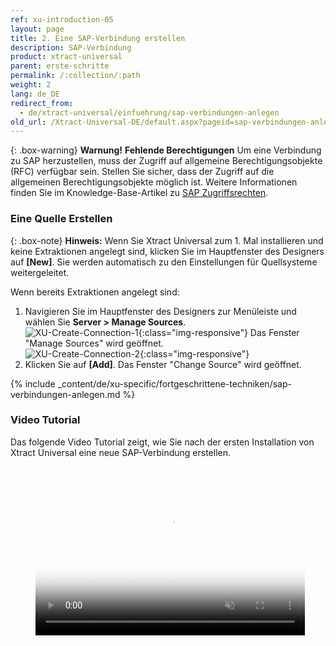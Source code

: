 ```yaml
---
ref: xu-introduction-05
layout: page
title: 2. Eine SAP-Verbindung erstellen
description: SAP-Verbindung
product: xtract-universal
parent: erste-schritte
permalink: /:collection/:path
weight: 2
lang: de_DE
redirect_from:
  - de/xtract-universal/einfuehrung/sap-verbindungen-anlegen
old_url: /Xtract-Universal-DE/default.aspx?pageid=sap-verbindungen-anlegen
---
```


{: .box-warning}
**Warnung!** **Fehlende Berechtigungen**
Um eine Verbindung zu SAP herzustellen, muss der Zugriff auf allgemeine Berechtigungsobjekte (RFC) verfügbar sein.
Stellen Sie sicher, dass der Zugriff auf die allgemeinen Berechtigungsobjekte möglich ist. Weitere Informationen finden Sie im Knowledge-Base-Artikel zu [SAP Zugriffsrechten](https://kb.theobald-software.com/sap/authority-objects-sap-user-rights).

### Eine Quelle Erstellen

{: .box-note}
**Hinweis:** Wenn Sie Xtract Universal zum 1. Mal installieren und keine Extraktionen angelegt sind, klicken Sie im Hauptfenster des Designers auf **[New]**.
Sie werden automatisch zu den Einstellungen für Quellsysteme weitergeleitet.

Wenn bereits Extraktionen angelegt sind:

1. Navigieren Sie im Hauptfenster des Designers zur Menüleiste und wählen Sie **Server > Manage Sources**. <br>
![XU-Create-Connection-1](/img/content/server_manage_sources.png){:class="img-responsive"}
Das Fenster "Manage Sources" wird geöffnet.  <br>
![XU-Create-Connection-2](/img/content/xu_manage_source.png){:class="img-responsive"}
2. Klicken Sie auf **[Add]**. Das Fenster "Change Source" wird geöffnet. 


{% include _content/de/xu-specific/fortgeschrittene-techniken/sap-verbindungen-anlegen.md %}

### Video Tutorial

Das folgende Video Tutorial zeigt, wie Sie nach der ersten Installation von Xtract Universal eine neue SAP-Verbindung erstellen.

<figure class="video_container">
  <video width="431" height="270" muted="true" controls="true" allowfullscreen="true" poster="../../img/content/videos/sap_connection_poster.png">
    <source src="../../img/content/videos/XU_Create_SAP_Source_Connection.mp4" type="video/mp4">
  <source src="../../img/content/videos/XU_Create_SAP_Source_Connection.ogg" type="video/ogg">
 Your browser does not support the video tag.
  </video>
</figure>